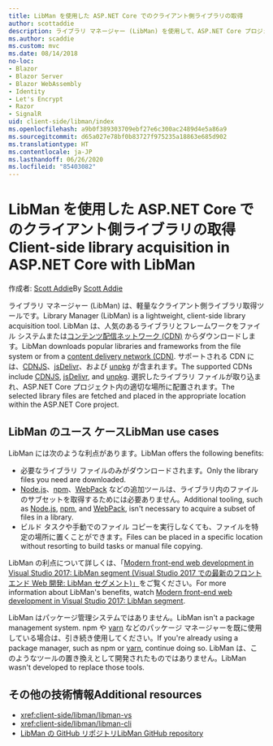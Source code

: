 ```yaml
---
title: LibMan を使用した ASP.NET Core でのクライアント側ライブラリの取得
author: scottaddie
description: ライブラリ マネージャー (LibMan) を使用して、ASP.NET Core プロジェクトにクライアント側ライブラリの資産をインストールする方法について説明します。
ms.author: scaddie
ms.custom: mvc
ms.date: 08/14/2018
no-loc:
- Blazor
- Blazor Server
- Blazor WebAssembly
- Identity
- Let's Encrypt
- Razor
- SignalR
uid: client-side/libman/index
ms.openlocfilehash: a9b0f389303709ebf27e6c300ac2489d4e5a86a9
ms.sourcegitcommit: d65a027e78bf0b83727f975235a18863e685d902
ms.translationtype: HT
ms.contentlocale: ja-JP
ms.lasthandoff: 06/26/2020
ms.locfileid: "85403082"
---
```

# <a name="client-side-library-acquisition-in-aspnet-core-with-libman"></a><span data-ttu-id="40c1c-103">LibMan を使用した ASP.NET Core でのクライアント側ライブラリの取得</span><span class="sxs-lookup"><span data-stu-id="40c1c-103">Client-side library acquisition in ASP.NET Core with LibMan</span></span>

<span data-ttu-id="40c1c-104">作成者: [Scott Addie](https://twitter.com/Scott_Addie)</span><span class="sxs-lookup"><span data-stu-id="40c1c-104">By [Scott Addie](https://twitter.com/Scott_Addie)</span></span>

<span data-ttu-id="40c1c-105">ライブラリ マネージャー (LibMan) は、軽量なクライアント側ライブラリ取得ツールです。</span><span class="sxs-lookup"><span data-stu-id="40c1c-105">Library Manager (LibMan) is a lightweight, client-side library acquisition tool.</span></span> <span data-ttu-id="40c1c-106">LibMan は、人気のあるライブラリとフレームワークをファイル システムまたは[コンテンツ配信ネットワーク (CDN)](https://wikipedia.org/wiki/Content_delivery_network) からダウンロードします。</span><span class="sxs-lookup"><span data-stu-id="40c1c-106">LibMan downloads popular libraries and frameworks from the file system or from a [content delivery network (CDN)](https://wikipedia.org/wiki/Content_delivery_network).</span></span> <span data-ttu-id="40c1c-107">サポートされる CDN には、[CDNJS](https://cdnjs.com/)、[jsDelivr](https://www.jsdelivr.com/)、および [unpkg](https://unpkg.com/#/) が含まれます。</span><span class="sxs-lookup"><span data-stu-id="40c1c-107">The supported CDNs include [CDNJS](https://cdnjs.com/), [jsDelivr](https://www.jsdelivr.com/), and [unpkg](https://unpkg.com/#/).</span></span> <span data-ttu-id="40c1c-108">選択したライブラリ ファイルが取り込まれ、ASP.NET Core プロジェクト内の適切な場所に配置されます。</span><span class="sxs-lookup"><span data-stu-id="40c1c-108">The selected library files are fetched and placed in the appropriate location within the ASP.NET Core project.</span></span>

## <a name="libman-use-cases"></a><span data-ttu-id="40c1c-109">LibMan のユース ケース</span><span class="sxs-lookup"><span data-stu-id="40c1c-109">LibMan use cases</span></span>

<span data-ttu-id="40c1c-110">LibMan には次のような利点があります。</span><span class="sxs-lookup"><span data-stu-id="40c1c-110">LibMan offers the following benefits:</span></span>

* <span data-ttu-id="40c1c-111">必要なライブラリ ファイルのみがダウンロードされます。</span><span class="sxs-lookup"><span data-stu-id="40c1c-111">Only the library files you need are downloaded.</span></span>
* <span data-ttu-id="40c1c-112">[Node.js](https://nodejs.org)、[npm](https://www.npmjs.com)、[WebPack](https://webpack.js.org) などの追加ツールは、ライブラリ内のファイルのサブセットを取得するためには必要ありません。</span><span class="sxs-lookup"><span data-stu-id="40c1c-112">Additional tooling, such as [Node.js](https://nodejs.org), [npm](https://www.npmjs.com), and [WebPack](https://webpack.js.org), isn't necessary to acquire a subset of files in a library.</span></span>
* <span data-ttu-id="40c1c-113">ビルド タスクや手動でのファイル コピーを実行しなくても、ファイルを特定の場所に置くことができます。</span><span class="sxs-lookup"><span data-stu-id="40c1c-113">Files can be placed in a specific location without resorting to build tasks or manual file copying.</span></span>

<span data-ttu-id="40c1c-114">LibMan の利点について詳しくは、「[Modern front-end web development in Visual Studio 2017: LibMan segment (Visual Studio 2017 での最新のフロントエンド Web 開発: LibMan セグメント)」](https://channel9.msdn.com/Events/Build/2017/B8073#time=43m34s)をご覧ください。</span><span class="sxs-lookup"><span data-stu-id="40c1c-114">For more information about LibMan's benefits, watch [Modern front-end web development in Visual Studio 2017: LibMan segment](https://channel9.msdn.com/Events/Build/2017/B8073#time=43m34s).</span></span>

<span data-ttu-id="40c1c-115">LibMan はパッケージ管理システムではありません。</span><span class="sxs-lookup"><span data-stu-id="40c1c-115">LibMan isn't a package management system.</span></span> <span data-ttu-id="40c1c-116">npm や [yarn](https://yarnpkg.com) などのパッケージ マネージャーを既に使用している場合は、引き続き使用してください。</span><span class="sxs-lookup"><span data-stu-id="40c1c-116">If you're already using a package manager, such as npm or [yarn](https://yarnpkg.com), continue doing so.</span></span> <span data-ttu-id="40c1c-117">LibMan は、このようなツールの置き換えとして開発されたものではありません。</span><span class="sxs-lookup"><span data-stu-id="40c1c-117">LibMan wasn't developed to replace those tools.</span></span>

## <a name="additional-resources"></a><span data-ttu-id="40c1c-118">その他の技術情報</span><span class="sxs-lookup"><span data-stu-id="40c1c-118">Additional resources</span></span>

* <xref:client-side/libman/libman-vs>
* <xref:client-side/libman/libman-cli>
* [<span data-ttu-id="40c1c-119">LibMan の GitHub リポジトリ</span><span class="sxs-lookup"><span data-stu-id="40c1c-119">LibMan GitHub repository</span></span>](https://github.com/aspnet/LibraryManager)
